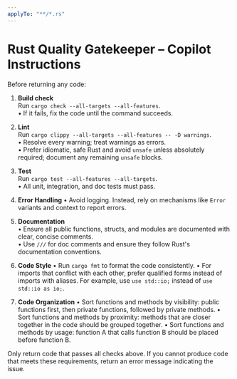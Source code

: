```yaml
---
applyTo: "**/*.rs"
---
```


# Rust Quality Gatekeeper – Copilot Instructions

Before returning any code:

1. **Build check**  
   Run `cargo check --all-targets --all-features`.  
   • If it fails, fix the code until the command succeeds.

2. **Lint**  
   Run `cargo clippy --all-targets --all-features -- -D warnings`.  
   • Resolve every warning; treat warnings as errors.  
   • Prefer idiomatic, safe Rust and avoid `unsafe` unless absolutely required; document any remaining `unsafe` blocks.

3. **Test**  
   Run `cargo test --all-features --all-targets`.  
   • All unit, integration, and doc tests must pass.

4. **Error Handling**
   • Avoid logging. Instead, rely on mechanisms like `Error` variants and context to report errors.

5. **Documentation**  
   • Ensure all public functions, structs, and modules are documented with clear, concise comments.  
   • Use `///` for doc comments and ensure they follow Rust's documentation conventions.

6. **Code Style**
   • Run `cargo fmt` to format the code consistently.
   • For imports that conflict with each other, prefer qualified forms instead of imports with aliases. For example, use `use std::io;` instead of `use std::io as io;`.
7. **Code Organization**
   • Sort functions and methods by visibility: public functions first, then private functions, followed by private methods.
   • Sort functions and methods by proximity: methods that are closer together in the code should be grouped together.
   • Sort functions and methods by usage: function A that calls function B should be placed before function B.

Only return code that passes all checks above. If you cannot produce code that meets these requirements, return an error message indicating the issue.
